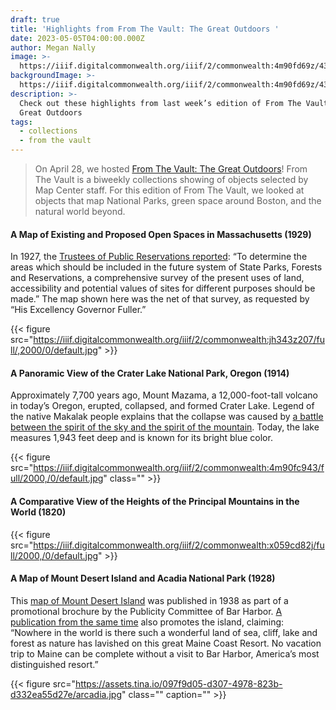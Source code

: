 ```yaml
---
draft: true
title: 'Highlights from From The Vault: The Great Outdoors '
date: 2023-05-05T04:00:00.000Z
author: Megan Nally
image: >-
  https://iiif.digitalcommonwealth.org/iiif/2/commonwealth:4m90fd69z/435,1223,2690,1601/2000,/0/default.jpg
backgroundImage: >-
  https://iiif.digitalcommonwealth.org/iiif/2/commonwealth:4m90fd69z/435,1223,2690,1601/2000,/0/default.jpg
description: >-
  Check out these highlights from last week’s edition of From The Vault: The
  Great Outdoors
tags:
  - collections
  - from the vault
---
```


> On April 28, we hosted [From The Vault: The Great Outdoors](https://www.leventhalmap.org/event/from-the-vault-collections-showing-the-great-outdoors/)! From The Vault is a biweekly collections showing of objects selected by Map Center staff. For this edition of From The Vault, we looked at objects that map National Parks, green space around Boston, and the natural world beyond.

#### A Map of Existing and Proposed Open Spaces in Massachusetts (1929)

In 1927, the [Trustees of Public Reservations reported](https://archives.lib.state.ma.us/bitstream/handle/2452/812164/ocm09625630.pdf.pdf?sequence=1\&isAllowed=y): “To determine the areas which should be included in the future system of State Parks, Forests and Reservations, a comprehensive survey of the present uses of land, accessibility and potential values of sites for different purposes should be made.” The map shown here was the net of that survey, as requested by “His Excellency Governor Fuller.”

{{< figure src="https://iiif.digitalcommonwealth.org/iiif/2/commonwealth:jh343z207/full/,2000/0/default.jpg" >}}

#### A Panoramic View of the Crater Lake National Park, Oregon (1914)

Approximately 7,700 years ago, Mount Mazama, a 12,000-foot-tall volcano in today’s Oregon, erupted, collapsed, and formed Crater Lake. Legend of the native Makalak people explains that the collapse was caused by [a battle between the spirit of the sky and the spirit of the mountain](/ec096e1a546841a0914bafbc3f5b4f83). Today, the lake measures 1,943 feet deep and is known for its bright blue color. 

{{< figure src="https://iiif.digitalcommonwealth.org/iiif/2/commonwealth:4m90fc943/full/2000,/0/default.jpg" class="" >}}

#### A Comparative View of the Heights of the Principal Mountains in the World (1820) 

{{< figure src="https://iiif.digitalcommonwealth.org/iiif/2/commonwealth:x059cd82j/full/2000,/0/default.jpg" >}}

#### A Map of Mount Desert Island and Acadia National Park (1928)

This [map of Mount Desert Island](https://bpl.bibliocommons.com/v2/record/S75C8459116) was published in 1938 as part of a promotional brochure by the Publicity Committee of Bar Harbor. [A publication from the same time](https://digitalcommons.library.umaine.edu/cgi/viewcontent.cgi?article=1081\&context=mainehistory) also promotes the island, claiming: “Nowhere in the world is there such a wonderful land of sea, cliff, lake and forest as nature has lavished on this great Maine Coast Resort. No vacation trip to Maine can be complete without a visit to Bar Harbor, America’s most distinguished resort.”

{{< figure src="https://assets.tina.io/097f9d05-d307-4978-823b-d332ea55d27e/arcadia.jpg" class="" caption="" >}}

 
